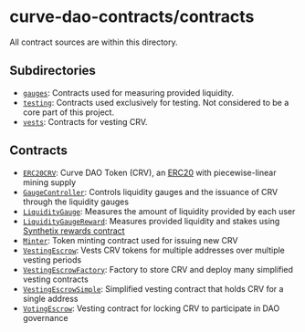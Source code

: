 # curve-dao-contracts/contracts

All contract sources are within this directory.

## Subdirectories

* [`gauges`](gauges): Contracts used for measuring provided liquidity.
* [`testing`](testing): Contracts used exclusively for testing. Not considered to be a core part of this project.
* [`vests`](vests): Contracts for vesting CRV.

## Contracts

* [`ERC20CRV`](ERC20CRV.vy): Curve DAO Token (CRV), an [ERC20](https://eips.ethereum.org/EIPS/eip-20) with piecewise-linear mining supply
* [`GaugeController`](GaugeController.vy): Controls liquidity gauges and the issuance of CRV through the liquidity gauges
* [`LiquidityGauge`](LiquidityGauge.vy): Measures the amount of liquidity provided by each user
* [`LiquidityGaugeReward`](LiquidityGaugeReward.vy): Measures provided liquidity and stakes using [Synthetix rewards contract](https://github.com/Synthetixio/synthetix/blob/master/contracts/StakingRewards.sol)
* [`Minter`](Minter.vy): Token minting contract used for issuing new CRV
* [`VestingEscrow`](VestingEscrow.vy): Vests CRV tokens for multiple addresses over multiple vesting periods
* [`VestingEscrowFactory`](VestingEscrowFactory.vy): Factory to store CRV and deploy many simplified vesting contracts
* [`VestingEscrowSimple`](VestingEscrowSimple.vy): Simplified vesting contract that holds CRV for a single address
* [`VotingEscrow`](VotingEscrow.vy): Vesting contract for locking CRV to participate in DAO governance
